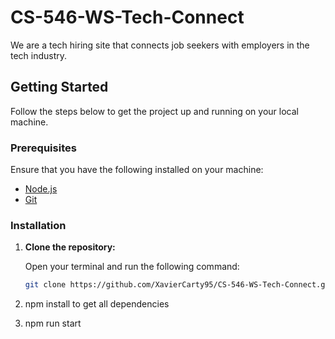 # CS-546-WS-Tech-Connect

We are a tech hiring site that connects job seekers with employers in the tech industry.

## Getting Started

Follow the steps below to get the project up and running on your local machine.

### Prerequisites

Ensure that you have the following installed on your machine:

- [Node.js](https://nodejs.org/)
- [Git](https://git-scm.com/)

### Installation

1. **Clone the repository:**

   Open your terminal and run the following command:

   ```bash
   git clone https://github.com/XavierCarty95/CS-546-WS-Tech-Connect.git


2. npm install to get all dependencies

3. npm run start
